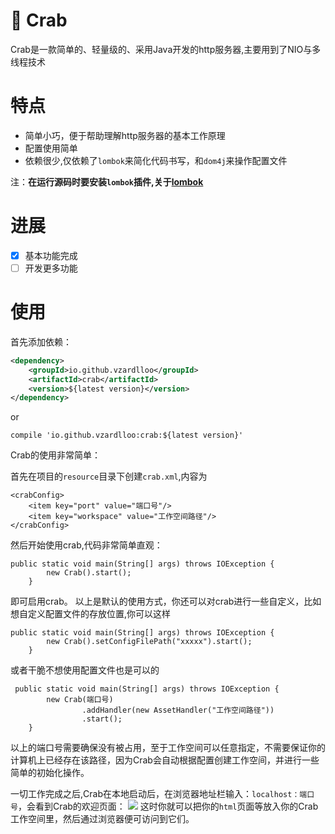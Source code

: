 # 🦀 Crab

Crab是一款简单的、轻量级的、采用Java开发的http服务器,主要用到了NIO与多线程技术

# 特点
+ 简单小巧，便于帮助理解http服务器的基本工作原理
+ 配置使用简单
+ 依赖很少,仅依赖了`lombok`来简化代码书写，和`dom4j`来操作配置文件

注：**在运行源码时要安装`lombok`插件,关于[lombok](https://projectlombok.org/)**

# 进展
* [x] 基本功能完成
* [ ] 开发更多功能
# 使用
首先添加依赖：
```xml
<dependency>
    <groupId>io.github.vzardlloo</groupId>
    <artifactId>crab</artifactId>
    <version>${latest version}</version>
</dependency>
```
or
```
compile 'io.github.vzardlloo:crab:${latest version}'
```
Crab的使用非常简单：

首先在项目的`resource`目录下创建`crab.xml`,内容为
```
<crabConfig>
    <item key="port" value="端口号"/>
    <item key="workspace" value="工作空间路径"/>
</crabConfig>
```
然后开始使用crab,代码非常简单直观：
```
public static void main(String[] args) throws IOException {
        new Crab().start();
    }
```
即可启用crab。
以上是默认的使用方式，你还可以对crab进行一些自定义，比如想自定义配置文件的存放位置,你可以这样

````
public static void main(String[] args) throws IOException {
        new Crab().setConfigFilePath("xxxxx").start();
    }
````
或者干脆不想使用配置文件也是可以的
```
 public static void main(String[] args) throws IOException {
        new Crab(端口号)
                .addHandler(new AssetHandler("工作空间路径"))
                .start();
    }

```
以上的端口号需要确保没有被占用，至于工作空间可以任意指定，不需要保证你的计算机上已经存在该路径，因为Crab会自动根据配置创建工作空间，并进行一些简单的初始化操作。

一切工作完成之后,Crab在本地启动后，在浏览器地址栏输入：`localhost：端口号`，会看到Crab的欢迎页面：
![](http://oo3aq3ac8.bkt.clouddn.com/crab.png)
这时你就可以把你的`html`页面等放入你的Crab工作空间里，然后通过浏览器便可访问到它们。

